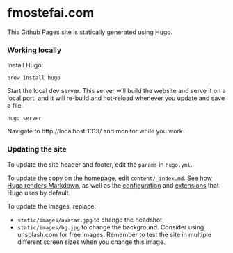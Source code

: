 # fmostefai.com

This Github Pages site is statically generated using [Hugo](https://gohugo.io/).


### Working locally

Install Hugo:

```
brew install hugo
```


Start the local dev server. This server will build the website and serve it on a local port, and it will re-build and hot-reload whenever you update and save a file. 

```
hugo server
```

Navigate to http://localhost:1313/ and monitor while you work.


### Updating the site

To update the site header and footer, edit the `params` in `hugo.yml`.

To update the copy on the homepage, edit `content/_index.md`. See [how Hugo renders Markdown](https://gohugo.io/content-management/formats/#markdown), as well as the [configuration](https://gohugo.io/getting-started/configuration-markup/#goldmark) and [extensions](https://gohugo.io/getting-started/configuration-markup/#goldmark-extensions) that Hugo uses by default.

To update the images, replace:
- `static/images/avatar.jpg` to change the headshot
- `static/images/bg.jpg` to change the background. Consider using unsplash.com for free images. Remember to test the site in multiple different screen sizes when you change this image. 
